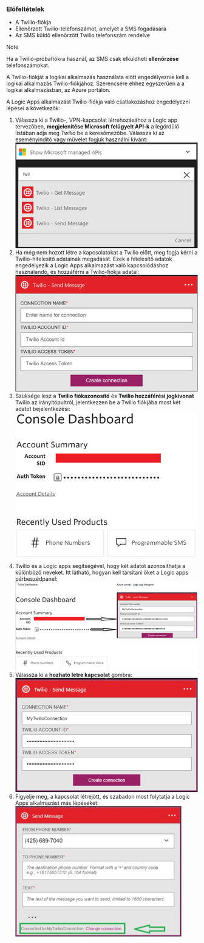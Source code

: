 ### <a name="prerequisites"></a>Előfeltételek
* A Twilio-fiókja
* Ellenőrzött Twilio-telefonszámot, amelyet a SMS fogadására
* Az SMS küldő ellenőrzött Twilio telefonszám rendelve

> [!NOTE]
> Ha a Twilio-próbafiókra használ, az SMS csak elküldheti **ellenőrzése** telefonszámokat.  
> 
> 

A Twilio-fiókját a logikai alkalmazás használata előtt engedélyeznie kell a logikai alkalmazás Twilio-fiókjához. Szerencsére ehhez egyszerűen a a logikai alkalmazásban, az Azure portálon. 

A Logic Apps alkalmazást Twilio-fiókja való csatlakozáshoz engedélyezni lépései a következők:

1. Válassza ki a Twilio-, VPN-kapcsolat létrehozásához a Logic app tervezőben, **megjelenítése Microsoft felügyelt API-k** a legördülő listában adja meg *Twilio* be a keresőmezőbe. Válassza ki az eseményindító vagy művelet fogjuk használni kívánt:  
   ![](./media/connectors-create-api-twilio/twilio-0.png)
2. Ha még nem hozott létre a kapcsolatokat a Twilio előtt, meg fogja kérni a Twilio-hitelesítő adatainak megadását. Ezek a hitelesítő adatok engedélyezik a Logic Apps alkalmazást való kapcsolódáshoz használandó, és hozzáférni a Twilio-fiókja adatai:  
   ![](./media/connectors-create-api-twilio/twilio-1.png)  
3. Szüksége lesz a **Twilio fiókazonosító** és **Twilio hozzáférési jogkivonat** Twilio az irányítópultról, jelentkezzen be a Twilio fiókjába most két adatot bejelentkezési:  
   ![](./media/connectors-create-api-twilio/twilio-2.png)  
4. Twilio és a Logic apps segítségével, hogy két adatot azonosíthatja a különböző neveket. Itt látható, hogyan kell társítani őket a Logic apps párbeszédpanel:![](./media/connectors-create-api-twilio/twilio-3.png)  
5. Válassza ki a **hozható létre kapcsolat** gombra:  
   ![](./media/connectors-create-api-twilio/twilio-4.png)
6. Figyelje meg, a kapcsolat létrejött, és szabadon most folytatja a Logic Apps alkalmazást más lépéseket:  
   ![](./media/connectors-create-api-twilio/twilio-5.png)

